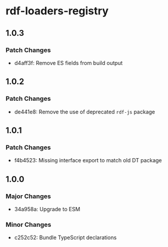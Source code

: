 # rdf-loaders-registry

## 1.0.3

### Patch Changes

- d4aff3f: Remove ES fields from build output

## 1.0.2

### Patch Changes

- de441e8: Remove the use of deprecated `rdf-js` package

## 1.0.1

### Patch Changes

- f4b4523: Missing interface export to match old DT package

## 1.0.0

### Major Changes

- 34a958a: Upgrade to ESM

### Minor Changes

- c252c52: Bundle TypeScript declarations
